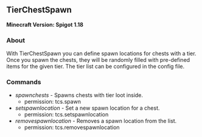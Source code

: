 ## TierChestSpawn

**Minecraft Version: Spigot 1.18**

### About
With TierChestSpawn you can define spawn locations for chests with a tier. 
Once you spawn the chests, they will be randomly filled with pre-defined items for the given tier.
The tier list can be configured in the config file.

### Commands
- _spawnchests_ - Spawns chests with tier loot inside.
    - permission: tcs.spawn
- _setspawnlocation_ - Set a new spawn location for a chest.
    - permission: tcs.setspawnlocation
- _removespawnlocation_ -  Removes a spawn location from the list.
    - permission: tcs.removespawnlocation